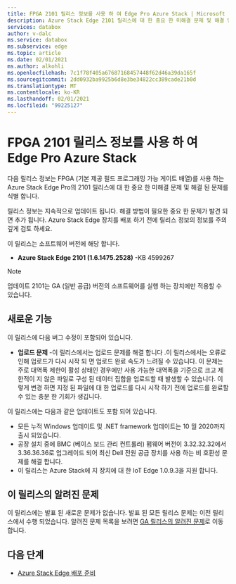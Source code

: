 ```yaml
---
title: FPGA 2101 릴리스 정보를 사용 하 여 Edge Pro Azure Stack | Microsoft Docs
description: Azure Stack Edge 2101 릴리스에 대 한 중요 한 미해결 문제 및 해결 방법을 설명 합니다.
services: databox
author: v-dalc
ms.service: databox
ms.subservice: edge
ms.topic: article
ms.date: 02/01/2021
ms.author: alkohli
ms.openlocfilehash: 7c1f78f405a67687168457448f62d46a39da165f
ms.sourcegitcommit: 2dd0932ba9925b6d8e3be34822cc389cade21b0d
ms.translationtype: MT
ms.contentlocale: ko-KR
ms.lasthandoff: 02/01/2021
ms.locfileid: "99225127"
---
```

# <a name="azure-stack-edge-pro-with-fpga-2101-release-notes"></a>FPGA 2101 릴리스 정보를 사용 하 여 Edge Pro Azure Stack

다음 릴리스 정보는 FPGA (기본 제공 필드 프로그래밍 가능 게이트 배열)를 사용 하는 Azure Stack Edge Pro의 2101 릴리스에 대 한 중요 한 미해결 문제 및 해결 된 문제를 식별 합니다.

릴리스 정보는 지속적으로 업데이트 됩니다. 해결 방법이 필요한 중요 한 문제가 발견 되 면 추가 됩니다. Azure Stack Edge 장치를 배포 하기 전에 릴리스 정보의 정보를 주의 깊게 검토 하세요.  

이 릴리스는 소프트웨어 버전에 해당 합니다.

- **Azure Stack Edge 2101 (1.6.1475.2528)** -KB 4599267

> [!NOTE]
> 업데이트 2101는 GA (일반 공급) 버전의 소프트웨어를 실행 하는 장치에만 적용할 수 있습니다.

## <a name="whats-new"></a>새로운 기능

이 릴리스에 다음 버그 수정이 포함되어 있습니다.

- **업로드 문제** -이 릴리스에서는 업로드 문제를 해결 합니다 .이 릴리스에서는 오류로 인해 업로드가 다시 시작 되 면 업로드 완료 속도가 느려질 수 있습니다. 이 문제는 주로 대역폭 제한이 활성 상태인 경우에만 사용 가능한 대역폭을 기준으로 크고 제한적이 지 않은 파일로 구성 된 데이터 집합을 업로드할 때 발생할 수 있습니다. 이렇게 변경 하면 지정 된 파일에 대 한 업로드를 다시 시작 하기 전에 업로드를 완료할 수 있는 충분 한 기회가 생깁니다.

이 릴리스에는 다음과 같은 업데이트도 포함 되어 있습니다.

- 모든 누적 Windows 업데이트 및 .NET framework 업데이트는 10 월 2020까지 출시 되었습니다.
- 공장 설치 중에 BMC (베이스 보드 관리 컨트롤러) 펌웨어 버전이 3.32.32.32에서 3.36.36.36로 업그레이드 되어 최신 Dell 전원 공급 장치를 사용 하는 비 호환성 문제를 해결 합니다.
- 이 릴리스는 Azure Stack에 지 장치에 대 한 IoT Edge 1.0.9.3을 지원 합니다.

## <a name="known-issues-in-this-release"></a>이 릴리스의 알려진 문제

이 릴리스에는 발표 된 새로운 문제가 없습니다. 발표 된 모든 릴리스 문제는 이전 릴리스에서 수행 되었습니다. 알려진 문제 목록을 보려면 [GA 릴리스의 알려진 문제](data-box-gateway-release-notes.md#known-issues-in-ga-release)로 이동 합니다.

## <a name="next-steps"></a>다음 단계

- [Azure Stack Edge 배포 준비](../databox-online/azure-stack-edge-deploy-prep.md)

